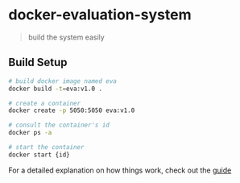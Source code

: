 # docker-evaluation-system

> build the system easily

## Build Setup

``` bash
# build docker image named eva
docker build -t=eva:v1.0 .

# create a container
docker create -p 5050:5050 eva:v1.0

# consult the container's id
docker ps -a

# start the container
docker start {id}
```

For a detailed explanation on how things work, check out the [guide](http://www.runoob.com/docker/docker-command-manual.html)
